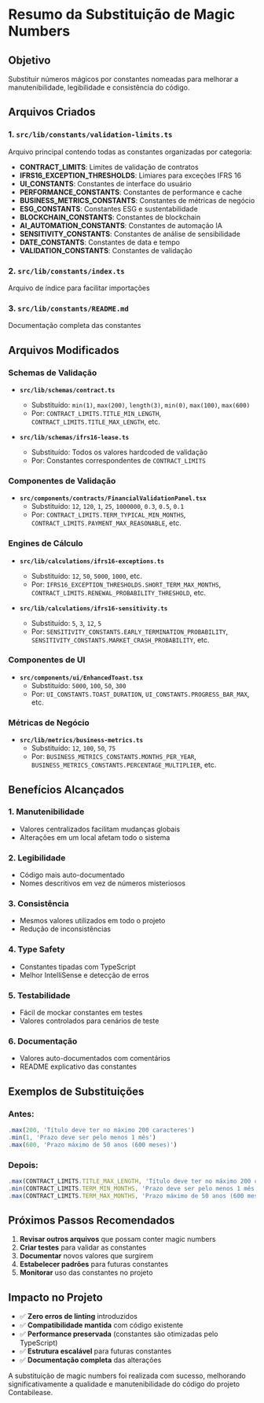 # Resumo da Substituição de Magic Numbers

## Objetivo
Substituir números mágicos por constantes nomeadas para melhorar a manutenibilidade, legibilidade e consistência do código.

## Arquivos Criados

### 1. `src/lib/constants/validation-limits.ts`
Arquivo principal contendo todas as constantes organizadas por categoria:
- **CONTRACT_LIMITS**: Limites de validação de contratos
- **IFRS16_EXCEPTION_THRESHOLDS**: Limiares para exceções IFRS 16
- **UI_CONSTANTS**: Constantes de interface do usuário
- **PERFORMANCE_CONSTANTS**: Constantes de performance e cache
- **BUSINESS_METRICS_CONSTANTS**: Constantes de métricas de negócio
- **ESG_CONSTANTS**: Constantes ESG e sustentabilidade
- **BLOCKCHAIN_CONSTANTS**: Constantes de blockchain
- **AI_AUTOMATION_CONSTANTS**: Constantes de automação IA
- **SENSITIVITY_CONSTANTS**: Constantes de análise de sensibilidade
- **DATE_CONSTANTS**: Constantes de data e tempo
- **VALIDATION_CONSTANTS**: Constantes de validação

### 2. `src/lib/constants/index.ts`
Arquivo de índice para facilitar importações

### 3. `src/lib/constants/README.md`
Documentação completa das constantes

## Arquivos Modificados

### Schemas de Validação
- **`src/lib/schemas/contract.ts`**
  - Substituído: `min(1)`, `max(200)`, `length(3)`, `min(0)`, `max(100)`, `max(600)`
  - Por: `CONTRACT_LIMITS.TITLE_MIN_LENGTH`, `CONTRACT_LIMITS.TITLE_MAX_LENGTH`, etc.

- **`src/lib/schemas/ifrs16-lease.ts`**
  - Substituído: Todos os valores hardcoded de validação
  - Por: Constantes correspondentes de `CONTRACT_LIMITS`

### Componentes de Validação
- **`src/components/contracts/FinancialValidationPanel.tsx`**
  - Substituído: `12`, `120`, `1`, `25`, `1000000`, `0.3`, `0.5`, `0.1`
  - Por: `CONTRACT_LIMITS.TERM_TYPICAL_MIN_MONTHS`, `CONTRACT_LIMITS.PAYMENT_MAX_REASONABLE`, etc.

### Engines de Cálculo
- **`src/lib/calculations/ifrs16-exceptions.ts`**
  - Substituído: `12`, `50`, `5000`, `1000`, etc.
  - Por: `IFRS16_EXCEPTION_THRESHOLDS.SHORT_TERM_MAX_MONTHS`, `CONTRACT_LIMITS.RENEWAL_PROBABILITY_THRESHOLD`, etc.

- **`src/lib/calculations/ifrs16-sensitivity.ts`**
  - Substituído: `5`, `3`, `12`, `5`
  - Por: `SENSITIVITY_CONSTANTS.EARLY_TERMINATION_PROBABILITY`, `SENSITIVITY_CONSTANTS.MARKET_CRASH_PROBABILITY`, etc.

### Componentes de UI
- **`src/components/ui/EnhancedToast.tsx`**
  - Substituído: `5000`, `100`, `50`, `300`
  - Por: `UI_CONSTANTS.TOAST_DURATION`, `UI_CONSTANTS.PROGRESS_BAR_MAX`, etc.

### Métricas de Negócio
- **`src/lib/metrics/business-metrics.ts`**
  - Substituído: `12`, `100`, `50`, `75`
  - Por: `BUSINESS_METRICS_CONSTANTS.MONTHS_PER_YEAR`, `BUSINESS_METRICS_CONSTANTS.PERCENTAGE_MULTIPLIER`, etc.

## Benefícios Alcançados

### 1. **Manutenibilidade**
- Valores centralizados facilitam mudanças globais
- Alterações em um local afetam todo o sistema

### 2. **Legibilidade**
- Código mais auto-documentado
- Nomes descritivos em vez de números misteriosos

### 3. **Consistência**
- Mesmos valores utilizados em todo o projeto
- Redução de inconsistências

### 4. **Type Safety**
- Constantes tipadas com TypeScript
- Melhor IntelliSense e detecção de erros

### 5. **Testabilidade**
- Fácil de mockar constantes em testes
- Valores controlados para cenários de teste

### 6. **Documentação**
- Valores auto-documentados com comentários
- README explicativo das constantes

## Exemplos de Substituições

### Antes:
```typescript
.max(200, 'Título deve ter no máximo 200 caracteres')
.min(1, 'Prazo deve ser pelo menos 1 mês')
.max(600, 'Prazo máximo de 50 anos (600 meses)')
```

### Depois:
```typescript
.max(CONTRACT_LIMITS.TITLE_MAX_LENGTH, 'Título deve ter no máximo 200 caracteres')
.min(CONTRACT_LIMITS.TERM_MIN_MONTHS, 'Prazo deve ser pelo menos 1 mês')
.max(CONTRACT_LIMITS.TERM_MAX_MONTHS, 'Prazo máximo de 50 anos (600 meses)')
```

## Próximos Passos Recomendados

1. **Revisar outros arquivos** que possam conter magic numbers
2. **Criar testes** para validar as constantes
3. **Documentar** novos valores que surgirem
4. **Estabelecer padrões** para futuras constantes
5. **Monitorar** uso das constantes no projeto

## Impacto no Projeto

- ✅ **Zero erros de linting** introduzidos
- ✅ **Compatibilidade mantida** com código existente
- ✅ **Performance preservada** (constantes são otimizadas pelo TypeScript)
- ✅ **Estrutura escalável** para futuras constantes
- ✅ **Documentação completa** das alterações

A substituição de magic numbers foi realizada com sucesso, melhorando significativamente a qualidade e manutenibilidade do código do projeto Contabilease.
